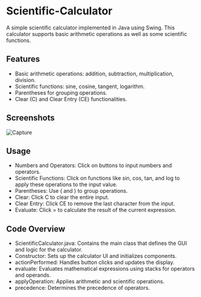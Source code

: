 # Scientific-Calculator

A simple scientific calculator implemented in Java using Swing. This calculator supports basic arithmetic operations as well as some scientific functions.

## Features

- Basic arithmetic operations: addition, subtraction, multiplication, division.
- Scientific functions: sine, cosine, tangent, logarithm.
- Parentheses for grouping operations.
- Clear (C) and Clear Entry (CE) functionalities.

## Screenshots

![Capture](https://github.com/user-attachments/assets/031f5870-aab4-4d02-8ef0-b8071b06ab19)


## Usage

- Numbers and Operators: Click on buttons to input numbers and operators.
- Scientific Functions: Click on functions like sin, cos, tan, and log to apply these operations to the input value.
- Parentheses: Use ( and ) to group operations.
- Clear: Click C to clear the entire input.
- Clear Entry: Click CE to remove the last character from the input.
- Evaluate: Click = to calculate the result of the current expression.

## Code Overview

- ScientificCalculator.java: Contains the main class that defines the GUI and logic for the calculator.
- Constructor: Sets up the calculator UI and initializes components.
- actionPerformed: Handles button clicks and updates the display.
- evaluate: Evaluates mathematical expressions using stacks for operators and operands.
- applyOperation: Applies arithmetic and scientific operations.
- precedence: Determines the precedence of operators.

